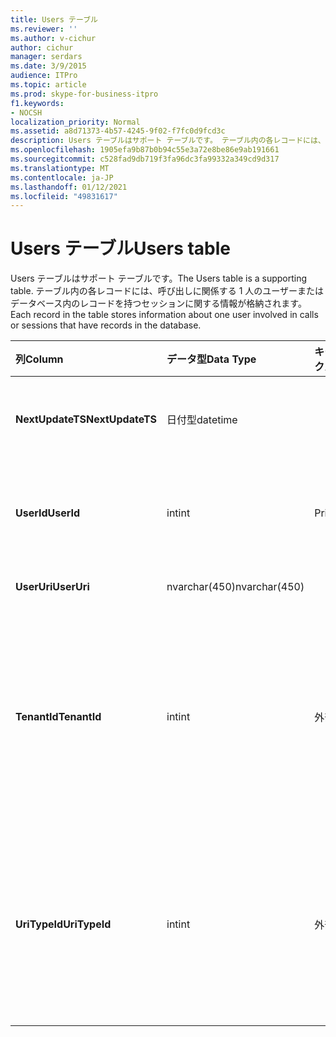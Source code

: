 ```yaml
---
title: Users テーブル
ms.reviewer: ''
ms.author: v-cichur
author: cichur
manager: serdars
ms.date: 3/9/2015
audience: ITPro
ms.topic: article
ms.prod: skype-for-business-itpro
f1.keywords:
- NOCSH
localization_priority: Normal
ms.assetid: a8d71373-4b57-4245-9f02-f7fc0d9fcd3c
description: Users テーブルはサポート テーブルです。 テーブル内の各レコードには、呼び出しに関係する 1 人のユーザーまたはデータベース内のレコードを持つセッションに関する情報が格納されます。
ms.openlocfilehash: 1905efa9b87b0b94c55e3a72e8be86e9ab191661
ms.sourcegitcommit: c528fad9db719f3fa96dc3fa99332a349cd9d317
ms.translationtype: MT
ms.contentlocale: ja-JP
ms.lasthandoff: 01/12/2021
ms.locfileid: "49831617"
---
```

# <a name="users-table"></a><span data-ttu-id="69c1e-104">Users テーブル</span><span class="sxs-lookup"><span data-stu-id="69c1e-104">Users table</span></span>
 
<span data-ttu-id="69c1e-105">Users テーブルはサポート テーブルです。</span><span class="sxs-lookup"><span data-stu-id="69c1e-105">The Users table is a supporting table.</span></span> <span data-ttu-id="69c1e-106">テーブル内の各レコードには、呼び出しに関係する 1 人のユーザーまたはデータベース内のレコードを持つセッションに関する情報が格納されます。</span><span class="sxs-lookup"><span data-stu-id="69c1e-106">Each record in the table stores information about one user involved in calls or sessions that have records in the database.</span></span>
  
|<span data-ttu-id="69c1e-107">**列**</span><span class="sxs-lookup"><span data-stu-id="69c1e-107">**Column**</span></span>|<span data-ttu-id="69c1e-108">**データ型**</span><span class="sxs-lookup"><span data-stu-id="69c1e-108">**Data Type**</span></span>|<span data-ttu-id="69c1e-109">**キー/インデックス**</span><span class="sxs-lookup"><span data-stu-id="69c1e-109">**Key/Index**</span></span>|<span data-ttu-id="69c1e-110">**詳細**</span><span class="sxs-lookup"><span data-stu-id="69c1e-110">**Details**</span></span>|
|:-----|:-----|:-----|:-----|
|<span data-ttu-id="69c1e-111">**NextUpdateTS**</span><span class="sxs-lookup"><span data-stu-id="69c1e-111">**NextUpdateTS**</span></span> <br/> |<span data-ttu-id="69c1e-112">日付型</span><span class="sxs-lookup"><span data-stu-id="69c1e-112">datetime</span></span>  <br/> ||<span data-ttu-id="69c1e-113">内部使用のタイム スタンプ。</span><span class="sxs-lookup"><span data-stu-id="69c1e-113">Time stamp for internal use.</span></span>  <br/> |
|<span data-ttu-id="69c1e-114">**UserId**</span><span class="sxs-lookup"><span data-stu-id="69c1e-114">**UserId**</span></span> <br/> |<span data-ttu-id="69c1e-115">int</span><span class="sxs-lookup"><span data-stu-id="69c1e-115">int</span></span>  <br/> |<span data-ttu-id="69c1e-116">Primary</span><span class="sxs-lookup"><span data-stu-id="69c1e-116">Primary</span></span>  <br/> |<span data-ttu-id="69c1e-117">このユーザーを識別する一意の番号。</span><span class="sxs-lookup"><span data-stu-id="69c1e-117">Unique number identifying this user.</span></span>  <br/> |
|<span data-ttu-id="69c1e-118">**UserUri**</span><span class="sxs-lookup"><span data-stu-id="69c1e-118">**UserUri**</span></span> <br/> |<span data-ttu-id="69c1e-119">nvarchar(450)</span><span class="sxs-lookup"><span data-stu-id="69c1e-119">nvarchar(450)</span></span>  <br/> | <br/> |<span data-ttu-id="69c1e-120">ユーザーの URI。</span><span class="sxs-lookup"><span data-stu-id="69c1e-120">User URI.</span></span>  <br/> |
|<span data-ttu-id="69c1e-121">**TenantId**</span><span class="sxs-lookup"><span data-stu-id="69c1e-121">**TenantId**</span></span> <br/> |<span data-ttu-id="69c1e-122">int</span><span class="sxs-lookup"><span data-stu-id="69c1e-122">int</span></span>  <br/> |<span data-ttu-id="69c1e-123">外部</span><span class="sxs-lookup"><span data-stu-id="69c1e-123">Foreign</span></span>  <br/> |<span data-ttu-id="69c1e-124">このユーザーのテナント ID。</span><span class="sxs-lookup"><span data-stu-id="69c1e-124">This user's Tenant ID.</span></span> <span data-ttu-id="69c1e-125">詳細については [、「テナント」の表](tenants.md) を参照してください。</span><span class="sxs-lookup"><span data-stu-id="69c1e-125">See the [Tenants table](tenants.md) for more information.</span></span> <br/> |
|<span data-ttu-id="69c1e-126">**UriTypeId**</span><span class="sxs-lookup"><span data-stu-id="69c1e-126">**UriTypeId**</span></span> <br/> |<span data-ttu-id="69c1e-127">int</span><span class="sxs-lookup"><span data-stu-id="69c1e-127">int</span></span>  <br/> |<span data-ttu-id="69c1e-128">外部</span><span class="sxs-lookup"><span data-stu-id="69c1e-128">Foreign</span></span>  <br/> |<span data-ttu-id="69c1e-129">このユーザーの URI の種類。</span><span class="sxs-lookup"><span data-stu-id="69c1e-129">This user's URI type.</span></span> <span data-ttu-id="69c1e-130">詳細については [、UriTypes の表](uritypes.md) を参照してください。</span><span class="sxs-lookup"><span data-stu-id="69c1e-130">See the [UriTypes table](uritypes.md) for more information.</span></span> <br/> |
   

